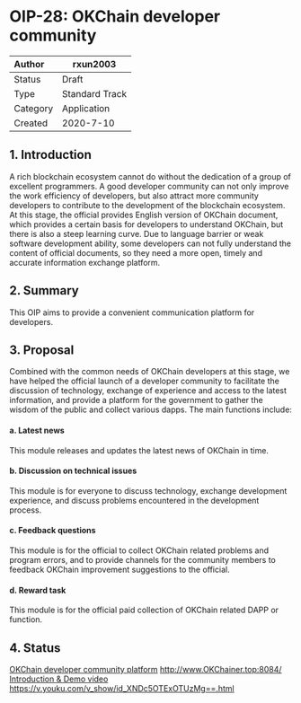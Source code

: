 # OIP-28: OKChain developer community

| Author   | rxun2003 |
| :------- | ------------------------ |
| Status   | Draft                    |
| Type     | Standard Track           |
| Category | Application              |
| Created  | 2020-7-10                |

## 1. Introduction

A rich blockchain ecosystem cannot do without the dedication of a group of excellent programmers. A good developer community can not only improve the work efficiency of developers, but also attract more community developers to contribute to the development of the blockchain ecosystem. At this stage, the official provides English version of OKChain document, which provides a certain basis for developers to understand OKChain, but there is also a steep learning curve. Due to language barrier or weak software development ability, some developers can not fully understand the content of official documents, so they need a more open, timely and accurate information exchange platform.

## 2. Summary

This OIP aims to provide a convenient communication platform for developers.

## 3. Proposal

Combined with the common needs of OKChain developers at this stage, we have helped the official launch of a developer community to facilitate the discussion of technology, exchange of experience and access to the latest information, and provide a platform for the government to gather the wisdom of the public and collect various dapps. The main functions include:

#### a. Latest news

This module releases and updates the latest news of OKChain in time.

#### b. Discussion on technical issues

This module is for everyone to discuss technology, exchange development experience, and discuss problems encountered in the development process.

#### c. Feedback questions

This module is for the official to collect OKChain related problems and program errors, and to provide channels for the community members to feedback OKChain improvement suggestions to the official.

#### d. Reward task

This module is for the official paid collection of OKChain related DAPP or function.

## 4. Status

[OKChain developer community platform](http://www.OKChainer.top:8084/) http://www.OKChainer.top:8084/   
[Introduction & Demo video](https://v.youku.com/v_show/id_XNDc5OTExOTUzMg==.html) https://v.youku.com/v_show/id_XNDc5OTExOTUzMg==.html



